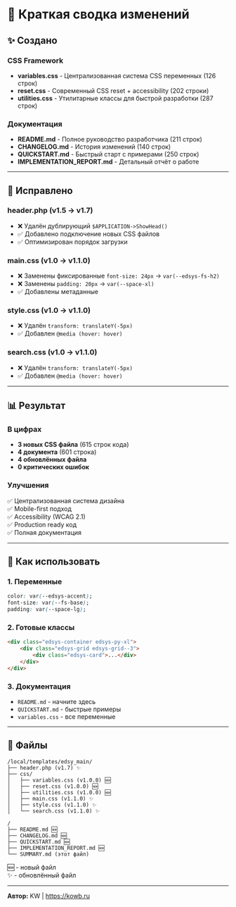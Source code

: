 # 🎉 Краткая сводка изменений

## ✨ Создано

### CSS Framework
- **variables.css** - Централизованная система CSS переменных (126 строк)
- **reset.css** - Современный CSS reset + accessibility (202 строки)
- **utilities.css** - Утилитарные классы для быстрой разработки (287 строк)

### Документация
- **README.md** - Полное руководство разработчика (211 строк)
- **CHANGELOG.md** - История изменений (140 строк)
- **QUICKSTART.md** - Быстрый старт с примерами (250 строк)
- **IMPLEMENTATION_REPORT.md** - Детальный отчёт о работе

---

## 🔧 Исправлено

### header.php (v1.5 → v1.7)
- ❌ Удалён дублирующий `$APPLICATION->ShowHead()`
- ✅ Добавлено подключение новых CSS файлов
- ✅ Оптимизирован порядок загрузки

### main.css (v1.0 → v1.1.0)
- ❌ Заменены фиксированные `font-size: 24px` → `var(--edsys-fs-h2)`
- ❌ Заменены `padding: 20px` → `var(--space-xl)`
- ✅ Добавлены метаданные

### style.css (v1.0 → v1.1.0)
- ❌ Удалён `transform: translateY(-5px)`
- ✅ Добавлен `@media (hover: hover)`

### search.css (v1.0 → v1.1.0)
- ❌ Удалён `transform: translateY(-5px)`
- ✅ Добавлен `@media (hover: hover)`

---

## 📊 Результат

### В цифрах
- **3 новых CSS файла** (615 строк кода)
- **4 документа** (601 строка)
- **4 обновлённых файла**
- **0 критических ошибок**

### Улучшения
✅ Централизованная система дизайна  
✅ Mobile-first подход  
✅ Accessibility (WCAG 2.1)  
✅ Production ready код  
✅ Полная документация  

---

## 🚀 Как использовать

### 1. Переменные
```css
color: var(--edsys-accent);
font-size: var(--fs-base);
padding: var(--space-lg);
```

### 2. Готовые классы
```html
<div class="edsys-container edsys-py-xl">
    <div class="edsys-grid edsys-grid--3">
        <div class="edsys-card">...</div>
    </div>
</div>
```

### 3. Документация
- `README.md` - начните здесь
- `QUICKSTART.md` - быстрые примеры
- `variables.css` - все переменные

---

## 📁 Файлы

```
/local/templates/edsy_main/
├── header.php (v1.7) ✨
├── css/
│   ├── variables.css (v1.0.0) 🆕
│   ├── reset.css (v1.0.0) 🆕
│   ├── utilities.css (v1.0.0) 🆕
│   ├── main.css (v1.1.0) ✨
│   ├── style.css (v1.1.0) ✨
│   └── search.css (v1.1.0) ✨

/
├── README.md 🆕
├── CHANGELOG.md 🆕
├── QUICKSTART.md 🆕
├── IMPLEMENTATION_REPORT.md 🆕
└── SUMMARY.md (этот файл)
```

🆕 - новый файл  
✨ - обновлённый файл

---

**Автор:** KW | https://kowb.ru

